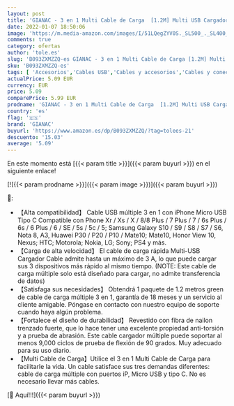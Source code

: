 ```yaml
---
layout: post
title: 'GIANAC - 3 en 1 Multi Cable de Carga  [1.2M] Multi USB Cargador Cable Nylon Múltiples Micro USB Tipo C para Android Samsung Galaxy S9/ S8/ S7/ A5  Huawei P20  Honor  Kindle  LG  Son-Green'
date: 2022-01-07 18:50:06
image: 'https://m.media-amazon.com/images/I/51LQegZYV0S._SL500_._SL400_.jpg'
comments: true
category: ofertas
author: 'tole.es'
slug: 'B093ZXMZZQ-es GIANAC - 3 en 1 Multi Cable de Carga [1.2M] Multi USB...'
sku: 'B093ZXMZZQ-es'
tags: [ 'Accesorios','Cables USB','Cables y accesorios','Cables y conectores','Informática','android','gianac', ]
actualPrice: 5.09 EUR
currency: EUR
price: 5.09
comparePrice: 5.99 EUR
prodname: 'GIANAC - 3 en 1 Multi Cable de Carga  [1.2M] Multi USB Cargador Cable Nylon Múltiples Micro USB Tipo C para Android Samsung Galaxy S9/ S8/ S7/ A5  Huawei P20  Honor  Kindle  LG  Son-Green'
country: 'es'
flag: '🇪🇸'
brand: 'GIANAC'
buyurl: 'https://www.amazon.es/dp/B093ZXMZZQ/?tag=tolees-21'
descuento: '15.03'
average: '5.09'
---
```


En este momento está [{{< param title >}}]({{< param buyurl >}}) en el siguiente enlace!

[![{{< param prodname >}}]({{< param image >}})]({{< param buyurl >}})

🔎:

- 【Alta compatibilidad】 Cable USB múltiple 3 en 1 con iPhone Micro USB Tipo C Compatible con Phone Xr / Xs / X / 8/8 Plus / 7 Plus / 7 / 6s Plus / 6s / 6 Plus / 6 / SE / 5s / 5c / 5; Samsung Galaxy S10 / S9 / S8 / S7 / S6, Nota 8, A3, Huawei P30 / P20 / P10 / Mate10; Mate10, Honor View 10, Nexus; HTC; Motorola; Nokia, LG; Sony; PS4 y más.
- 【Carga de alta velocidad】 El cable de carga rápida Multi-USB Cargador Cable admite hasta un máximo de 3 A, lo que puede cargar sus 3 dispositivos más rápido al mismo tiempo. (NOTE: Este cable de carga múltiple solo está diseñado para cargar, no admite transferencia de datos)
- 【Satisfaga sus necesidades】 Obtendrá 1 paquete de 1.2 metros green de cable de carga múltiple 3 en 1, garantía de 18 meses y un servicio al cliente amigable. Póngase en contacto con nuestro equipo de soporte cuando haya algún problema.
- 【Fortalece el diseño de durabilidad】 Revestido con fibra de nailon trenzado fuerte, que lo hace tener una excelente propiedad anti-torsión y a prueba de abrasión. Este cable cargador múltiple puede soportar al menos 9,000 ciclos de prueba de flexión de 90 grados. Muy adecuado para su uso diario.
- 【Multi Cable de Carga】Utilice el 3 en 1 Multi Cable de Carga para facilitarle la vida. Un cable satisface sus tres demandas diferentes: cable de carga múltiple con puertos iP, Micro USB y tipo C. No es necesario llevar más cables.

[🛒 Aquí!!!]({{< param buyurl >}})
